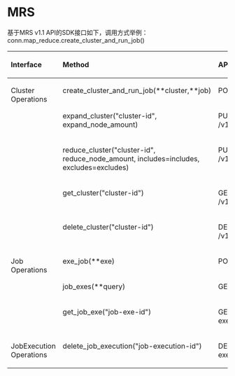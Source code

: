 # MRS<a name="sdk_12_0018"></a>

基于MRS v1.1 API的SDK接口如下，调用方式举例：conn.map\_reduce.create\_cluster\_and\_run\_job\(\)

<a name="table40885158174529"></a>
<table><thead align="left"><tr id="row11079666174529"><th class="cellrowborder" valign="top" width="27.21%" id="mcps1.1.4.1.1"><p id="p12534220184352"><a name="p12534220184352"></a><a name="p12534220184352"></a>Interface</p>
</th>
<th class="cellrowborder" valign="top" width="35.92%" id="mcps1.1.4.1.2"><p id="p8638927184352"><a name="p8638927184352"></a><a name="p8638927184352"></a>Method</p>
</th>
<th class="cellrowborder" valign="top" width="36.870000000000005%" id="mcps1.1.4.1.3"><p id="p28664466184352"><a name="p28664466184352"></a><a name="p28664466184352"></a>API</p>
</th>
</tr>
</thead>
<tbody><tr id="row46399827174529"><td class="cellrowborder" rowspan="5" valign="top" width="27.21%" headers="mcps1.1.4.1.1 "><p id="p289667174529"><a name="p289667174529"></a><a name="p289667174529"></a>Cluster Operations</p>
</td>
<td class="cellrowborder" valign="top" width="35.92%" headers="mcps1.1.4.1.2 "><p id="p23463084174529"><a name="p23463084174529"></a><a name="p23463084174529"></a>create_cluster_and_run_job(**cluster,**job)</p>
</td>
<td class="cellrowborder" valign="top" width="36.870000000000005%" headers="mcps1.1.4.1.3 "><p id="p21461621174529"><a name="p21461621174529"></a><a name="p21461621174529"></a>POST /v1.1/{project_id}/run-job-flow</p>
</td>
</tr>
<tr id="row58936861174529"><td class="cellrowborder" valign="top" headers="mcps1.1.4.1.1 "><p id="p9156409174529"><a name="p9156409174529"></a><a name="p9156409174529"></a>expand_cluster("cluster-id", expand_node_amount)</p>
</td>
<td class="cellrowborder" valign="top" headers="mcps1.1.4.1.2 "><p id="p3471690174529"><a name="p3471690174529"></a><a name="p3471690174529"></a>PUT /v1.1/{project_id}/cluster_infos/{cluster_id}</p>
</td>
</tr>
<tr id="row31245218174529"><td class="cellrowborder" valign="top" headers="mcps1.1.4.1.1 "><p id="p47834749174529"><a name="p47834749174529"></a><a name="p47834749174529"></a>reduce_cluster("cluster-id", reduce_node_amount, includes=includes, excludes=excludes)</p>
</td>
<td class="cellrowborder" valign="top" headers="mcps1.1.4.1.2 "><p id="p49409473174529"><a name="p49409473174529"></a><a name="p49409473174529"></a>PUT /v1.1/{project_id}/cluster_infos/{cluster_id}</p>
</td>
</tr>
<tr id="row42032073174529"><td class="cellrowborder" valign="top" headers="mcps1.1.4.1.1 "><p id="p49154748174529"><a name="p49154748174529"></a><a name="p49154748174529"></a>get_cluster("cluster-id")</p>
</td>
<td class="cellrowborder" valign="top" headers="mcps1.1.4.1.2 "><p id="p22111660174529"><a name="p22111660174529"></a><a name="p22111660174529"></a>GET /v1.1/{project_id}/cluster_infos/{cluster_id}</p>
</td>
</tr>
<tr id="row64787214174529"><td class="cellrowborder" valign="top" headers="mcps1.1.4.1.1 "><p id="p13272963174529"><a name="p13272963174529"></a><a name="p13272963174529"></a>delete_cluster("cluster-id")</p>
</td>
<td class="cellrowborder" valign="top" headers="mcps1.1.4.1.2 "><p id="p1368233174529"><a name="p1368233174529"></a><a name="p1368233174529"></a>DELETE /v1.1/{project_id}/clusters/{cluster_id}</p>
</td>
</tr>
<tr id="row47529574174529"><td class="cellrowborder" rowspan="3" valign="top" width="27.21%" headers="mcps1.1.4.1.1 "><p id="p24690281174529"><a name="p24690281174529"></a><a name="p24690281174529"></a>Job Operations</p>
</td>
<td class="cellrowborder" valign="top" width="35.92%" headers="mcps1.1.4.1.2 "><p id="p53755753174529"><a name="p53755753174529"></a><a name="p53755753174529"></a>exe_job(**exe)</p>
</td>
<td class="cellrowborder" valign="top" width="36.870000000000005%" headers="mcps1.1.4.1.3 "><p id="p59248717174529"><a name="p59248717174529"></a><a name="p59248717174529"></a>POST /v1.1/{project_id}/jobs/submit-job</p>
</td>
</tr>
<tr id="row63490885174529"><td class="cellrowborder" valign="top" headers="mcps1.1.4.1.1 "><p id="p42488083174529"><a name="p42488083174529"></a><a name="p42488083174529"></a>job_exes(**query)</p>
</td>
<td class="cellrowborder" valign="top" headers="mcps1.1.4.1.2 "><p id="p18982673174529"><a name="p18982673174529"></a><a name="p18982673174529"></a>GET /v1.1/{project_id}/job-exes</p>
</td>
</tr>
<tr id="row36626329174529"><td class="cellrowborder" valign="top" headers="mcps1.1.4.1.1 "><p id="p13942691174529"><a name="p13942691174529"></a><a name="p13942691174529"></a>get_job_exe("job-exe-id")</p>
</td>
<td class="cellrowborder" valign="top" headers="mcps1.1.4.1.2 "><p id="p55616177174529"><a name="p55616177174529"></a><a name="p55616177174529"></a>GET /v1.1/{project_id}/job-exes/{job_exe_id}</p>
</td>
</tr>
<tr id="row22409987174529"><td class="cellrowborder" valign="top" width="27.21%" headers="mcps1.1.4.1.1 "><p id="p10439565174529"><a name="p10439565174529"></a><a name="p10439565174529"></a>JobExecution Operations</p>
</td>
<td class="cellrowborder" valign="top" width="35.92%" headers="mcps1.1.4.1.2 "><p id="p3269654174529"><a name="p3269654174529"></a><a name="p3269654174529"></a>delete_job_execution("job-execution-id")</p>
</td>
<td class="cellrowborder" valign="top" width="36.870000000000005%" headers="mcps1.1.4.1.3 "><p id="p63515430174529"><a name="p63515430174529"></a><a name="p63515430174529"></a>DELETE /v1.1/{project_id}/job-executions/{job_execution_id}</p>
</td>
</tr>
</tbody>
</table>

